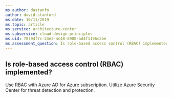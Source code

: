```yaml
---
ms.author: dastanfo
author: david-stanford
ms.date: 10/11/2019
ms.topic: article
ms.service: architecture-center
ms.subservice: cloud-design-principles
ms.uid: 78794f7c-24e3-4c48-8908-ad4f1196c3be
ms.assessment_question: Is role-based access control (RBAC) implemented?
---
```

## Is role-based access control (RBAC) implemented?


Use RBAC with Azure AD for Azure subscription. Utilize Azure Security Center for threat detection and protection.